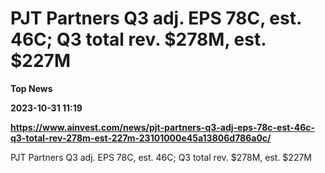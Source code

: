 # PJT Partners Q3 adj. EPS 78C, est. 46C; Q3 total rev. $278M, est. $227M
**Top News**

**2023-10-31 11:19**

**https://www.ainvest.com/news/pjt-partners-q3-adj-eps-78c-est-46c-q3-total-rev-278m-est-227m-23101000e45a13806d786a0c/**

PJT Partners Q3 adj. EPS 78C, est. 46C; Q3 total rev. $278M, est. $227M